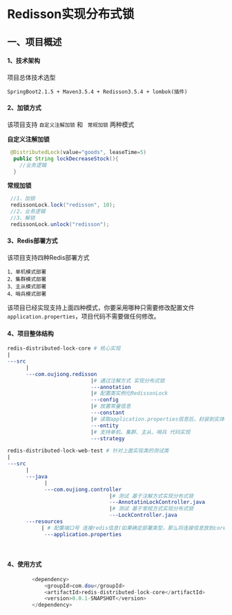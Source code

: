 # Redisson实现分布式锁



## 一、项目概述

#### 1、技术架构

项目总体技术选型

```
SpringBoot2.1.5 + Maven3.5.4 + Redisson3.5.4 + lombok(插件)
```

#### 2、加锁方式

该项目支持 `自定义注解加锁` 和 ` 常规加锁` 两种模式

**自定义注解加锁**

```java
 @DistributedLock(value="goods", leaseTime=5)
  public String lockDecreaseStock(){
    //业务逻辑
  }
```

**常规加锁**

```java
 //1、加锁
 redissonLock.lock("redisson", 10);
 //2、业务逻辑
 //3、解锁
 redissonLock.unlock("redisson");
```

#### 3、Redis部署方式

该项目支持四种Redis部署方式

```
1、单机模式部署
2、集群模式部署
3、主从模式部署
4、哨兵模式部署
```

该项目已经实现支持上面四种模式，你要采用哪种只需要修改配置文件`application.properties`，项目代码不需要做任何修改。

#### 4、项目整体结构

```makefile
redis-distributed-lock-core # 核心实现
|
---src
      |
      ---com.oujiong.redisson
                           |# 通过注解方式 实现分布式锁
                           ---annotation
                           |# 配置类实例化RedissonLock
                           ---config
                           |# 放置常量信息
                           ---constant
                           |# 读取application.properties信息后，封装到实体
                           ---entity    
                           |# 支持单机、集群、主从、哨兵 代码实现
                           ---strategy

redis-distributed-lock-web-test # 针对上面实现类的测试类
|
---src
      |
      ---java
            |
            ---com.oujiong.controller
                                 |# 测试 基于注解方式实现分布式锁
                                 ---AnnotatinLockController.java
                                 |# 测试 基于常规方式实现分布式锁
                                 ---LockController.java
      ---resources                
           | # 配置端口号 连接redis信息(如果确定部署类型，那么将连接信息放到core项目中)
            ---application.properties
```

<br>

#### 4、使用方式


```java
        <dependency>
            <groupId>com.dou</groupId>
            <artifactId>redis-distributed-lock-core</artifactId>
            <version>0.0.1-SNAPSHOT</version>
        </dependency>
```


